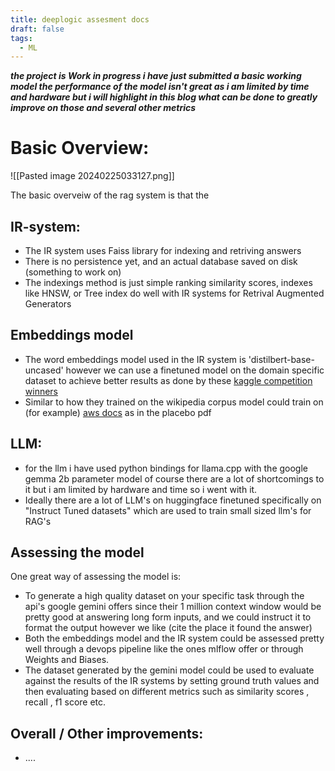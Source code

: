```yaml
---
title: deeplogic assesment docs
draft: false
tags:
  - ML
---
```

***the project is Work in progress i have just submitted a basic working model the performance of the model isn't great as i am limited by time and hardware but i will highlight in this blog what can be done to greatly improve on those and several other metrics***


# Basic Overview:

![[Pasted image 20240225033127.png]]

The basic overveiw of the rag system is that the 
## IR-system:
- The IR system uses Faiss library for indexing and retriving answers
- There is no persistence yet, and an actual database saved on disk (something to work on)
- The indexings method is just simple ranking similarity scores, indexes like HNSW,
   or Tree index do well with IR systems for Retrival Augmented Generators  


## Embeddings model

- The word embeddings model used in the IR system is 'distilbert-base-uncased' however we can use a finetuned model on the domain specific dataset to achieve better results as done by these [kaggle competition winners](https://www.kaggle.com/competitions/kaggle-llm-science-exam/discussion/446422) 
- Similar to how they trained on the wikipedia corpus model could train on (for example) [aws docs](https://huggingface.co/datasets?search=aws)  as in the placebo pdf



## LLM:
- for the llm i have used python bindings for llama.cpp with the google gemma 2b parameter model of course there are a lot of shortcomings to it but i am limited by hardware and time so i went with it.
- Ideally there are a lot of LLM's on huggingface finetuned specifically on "Instruct Tuned datasets" which are used to train small sized llm's for RAG's




## Assessing the model
One great way of assessing the model is:
- To generate a high quality dataset on your specific task through the api's google gemini offers since their 1 million context window would be pretty good at answering long form inputs, and we could instruct it to format the output however we like (cite the place it found the answer)  
- Both the embeddings model and the IR system could be assessed pretty well through a devops pipeline like the ones mlflow offer or through Weights and Biases.
- The dataset generated by the gemini model could be used to evaluate against the results of the IR systems by setting ground truth values and then evaluating based on different metrics such as similarity scores , recall , f1 score etc. 




## Overall / Other improvements:
- ....